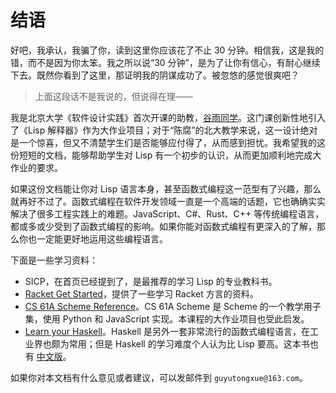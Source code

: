# 结语

好吧，我承认，我骗了你，读到这里你应该花了不止 30 分钟。相信我，这是我的错，而不是因为你太笨。我之所以说“30 分钟”，是为了让你有信心，有耐心继续下去。既然你看到了这里，那证明我的阴谋成功了。被忽悠的感觉很爽吧？

> 上面这段话不是我说的，但说得在理——

我是北京大学《软件设计实践》首次开课的助教，[谷雨同学](https://guyutongxue.site)。这门课创新性地引入了《Lisp 解释器》作为大作业项目；对于“陈腐”的北大教学来说，这一设计绝对是一个惊喜，但又不清楚学生们是否能够应付得了，从而感到担忧。我希望我的这份短短的文档，能够帮助学生对 Lisp 有一个初步的认识，从而更加顺利地完成大作业的要求。

如果这份文档能让你对 Lisp 语言本身，甚至函数式编程这一范型有了兴趣，那么就再好不过了。函数式编程在软件开发领域一直是一个高端的话题，它也确确实实解决了很多工程实践上的难题。JavaScript、C#、Rust、C++ 等传统编程语言，都或多或少受到了函数式编程的影响。如果你能对函数式编程有更深入的了解，那么你也一定能更好地运用这些编程语言。

下面是一些学习资料：
- SICP，在首页已经提到了，是最推荐的学习 Lisp 的专业教科书。
- [Racket Get Started](https://docs.racket-lang.org/getting-started/index.html)，提供了一些学习 Racket 方言的资料。
- [CS 61A Scheme Reference](https://inst.eecs.berkeley.edu/~cs61a/sp22/articles/scheme-spec/)。CS 61A Scheme 是 Scheme 的一个教学用子集，使用 Python 和 JavaScript 实现。本课程的大作业项目也受此启发。
- [Learn your Haskell](http://learnyouahaskell.com/)。Haskell 是另外一套非常流行的函数式编程语言，在工业界也颇为常用；但是 Haskell 的学习难度个人认为比 Lisp 要高。这本书也有 [中文版](https://learnyouahaskell.mno2.org/zh-cn/)。

如果你对本文档有什么意见或者建议，可以发邮件到 `guyutongxue@163.com`。
